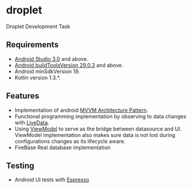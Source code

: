# droplet
Droplet Development Task

## Requirements
*   [Android Studio 3.0](https://developer.android.com/studio) and above.
*   [Android buildToolsVersion 29.0.3](https://developer.android.com/studio/releases/build-tools) and above.
*   Android minSdkVersion 19.
*   Kotlin version 1.3.*.

## Features
*   Implementation of android [MVVM Architecture Pattern](https://developer.android.com/jetpack/guide).
*   Functional programming implementation by observing to data changes with [LiveData](https://codelabs.developers.google.com/codelabs/android-training-livedata-viewmodel/index.html#5).
*   Using [ViewModel](https://codelabs.developers.google.com/codelabs/android-training-livedata-viewmodel/index.html#8) to serve as the bridge between datasource and UI. ViewModel implementation also makes sure data is not lost during configurations changes as its lifecycle aware.
*   FireBase Real database implementation

## Testing
*   Android UI tests with [Espresso](https://developer.android.com/training/testing/espresso)

